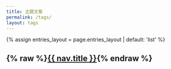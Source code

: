 ```yaml
---
title: 主題文章
permalink: /tags/
layout: tags
---
```


{% assign entries_layout = page.entries_layout | default: 'list' %}
<div id="hash-nav" class="entries-{{ entries_layout }}">
  <div v-for="nav in nav_list" class="{{ include.type | default: 'list' }}__item">
    <article class="archive__item">
      <h2 class="archive__item-title no_toc">
        {% raw %}<a href="/posts/123" rel="permalink">{{ nav.title }}</a>{% endraw %}
      </h2>
    </article>
  </div>
</div>
